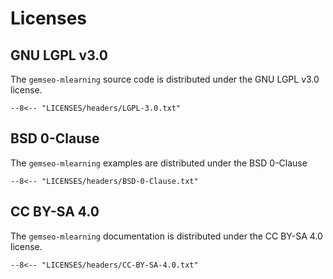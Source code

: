 <!--
Copyright 2021 IRT Saint Exupéry, https://www.irt-saintexupery.com

This work is licensed under the Creative Commons Attribution-ShareAlike 4.0
International License. To view a copy of this license, visit
http://creativecommons.org/licenses/by-sa/4.0/ or send a letter to Creative
Commons, PO Box 1866, Mountain View, CA 94042, USA.
-->

# Licenses

## GNU LGPL v3.0
The `gemseo-mlearning` source code is distributed under the GNU LGPL v3.0 license.
```
--8<-- "LICENSES/headers/LGPL-3.0.txt"
```

## BSD 0-Clause
The `gemseo-mlearning` examples are distributed under the BSD 0-Clause
```
--8<-- "LICENSES/headers/BSD-0-Clause.txt"
```

## CC BY-SA 4.0
The `gemseo-mlearning` documentation is distributed under the CC BY-SA 4.0 license.
```
--8<-- "LICENSES/headers/CC-BY-SA-4.0.txt"
```
